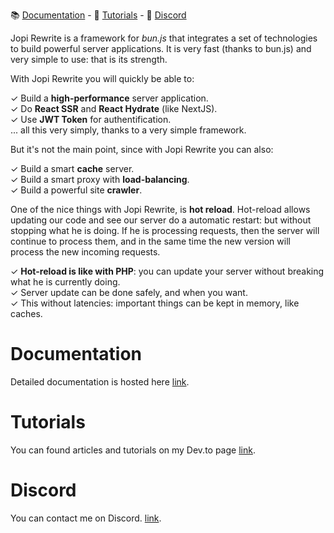 📚 [Documentation](#documentation) - 🚀 [Tutorials](#tutorials) - 💬 [Discord](#discord)

Jopi Rewrite is a framework for *bun.js* that integrates a set of technologies to build powerful server applications.
It is very fast (thanks to bun.js) and very simple to use: that is its strength.

With Jopi Rewrite you will quickly be able to:

✓ Build a **high-performance** server application.  
✓ Do **React SSR** and **React Hydrate** (like NextJS).  
✓ Use **JWT Token** for authentification.  
... all this very simply, thanks to a very simple framework.

But it's not the main point, since with Jopi Rewrite you can also:

✓ Build a smart **cache** server.  
✓ Build a smart proxy with **load-balancing**.  
✓ Build a powerful site **crawler**.

One of the nice things with Jopi Rewrite, is **hot reload**. Hot-reload allows updating our code and see our server do
a automatic restart: but without stopping what he is doing. If he is processing requests, then the server will continue
to process them, and in the same time the new version will process the new incoming requests.

✓ **Hot-reload is like with PHP**: you can update your server without breaking what he is currently doing.  
✓ Server update can be done safely, and when you want.  
✓ This without latencies: important things can be kept in memory, like caches.  


# Documentation

Detailed documentation is hosted here [link](https://johan-piquet.fr/docs/Jopi%20Rewrite/Intro/).

# Tutorials

You can found articles and tutorials on my Dev.to page [link](https://dev.to/johanpiquet).

# Discord

You can contact me on Discord. [link](https://discord.com/channels/1397868681253490728/1397868681253490731).
